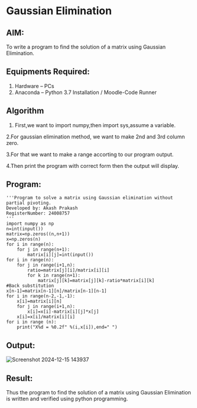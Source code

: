 # Gaussian Elimination

## AIM:
To write a program to find the solution of a matrix using Gaussian Elimination.

## Equipments Required:
1. Hardware – PCs
2. Anaconda – Python 3.7 Installation / Moodle-Code Runner

## Algorithm
1. First,we want to import numpy,then import sys,assume a variable.

2.For gaussian elimination method, we want to make 2nd and 3rd column zero.

3.For that we want to make a range accorting to our program output.

4.Then print the program with correct form then the output will display.

## Program:
```
'''Program to solve a matrix using Gaussian elimination without partial pivoting.
Developed by: Akash Prakash
RegisterNumber: 24008757
'''
import numpy as np
n=int(input())
matrix=np.zeros((n,n+1))
x=np.zeros(n)
for i in range(n):
    for j in range(n+1):
        matrix[i][j]=int(input())
for i in range(n):
    for j in range(i+1,n):
        ratio=matrix[j][i]/matrix[i][i]
        for k in range(n+1):
            matrix[j][k]=matrix[j][k]-ratio*matrix[i][k]
#Back substitution
x[n-1]=matrix[n-1][n]/matrix[n-1][n-1]
for i in range(n-2,-1,-1):
    x[i]=matrix[i][n]
    for j in range(i+1,n):
        x[i]=x[i]-matrix[i][j]*x[j]
    x[i]=x[i]/matrix[i][i]
for i in range (n):
    print("X%d = %0.2f" %(i,x[i]),end=" ")
```

## Output:
![Screenshot 2024-12-15 143937](https://github.com/user-attachments/assets/4deb1562-8d12-4787-90c9-b38680fb6e96)



## Result:
Thus the program to find the solution of a matrix using Gaussian Elimination is written and verified using python programming.

